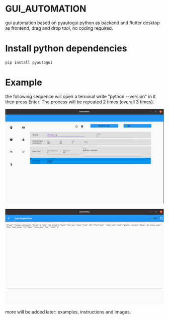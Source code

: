 # GUI_AUTOMATION
gui automation based on pyautogui python as backend and flutter desktop as frontend, drag and drop tool, no coding required.


# Install python dependencies

```
pip install pyautogui
```

# Example

the following sequence will open a terminal write "python --version" in it then press Enter. The process will be repeated 2 times (overall 3 times).

![alt text](https://github.com/Hasankanso/GUI_AUTOMATION/blob/c35f009fb1b3837db8c6446ecbac126553bf87b6/commands_gui.png?raw=true)


![alt text](https://github.com/Hasankanso/GUI_AUTOMATION/blob/c35f009fb1b3837db8c6446ecbac126553bf87b6/commands_json.png?raw=true)

more will be added later: examples, instructions and images.

